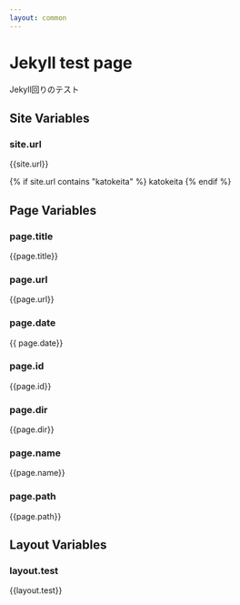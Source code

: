 ```yaml
---
layout: common
---
```


# Jekyll test page

Jekyll回りのテスト

## Site Variables

### site.url

{{site.url}}

{% if site.url contains "katokeita" %}
    katokeita
{% endif %}

## Page Variables

### page.title

{{page.title}}

### page.url

{{page.url}}

### page.date

{{ page.date}}

### page.id

{{page.id}}

### page.dir

{{page.dir}}

### page.name

{{page.name}}

### page.path

{{page.path}}

## Layout Variables

### layout.test

{{layout.test}}